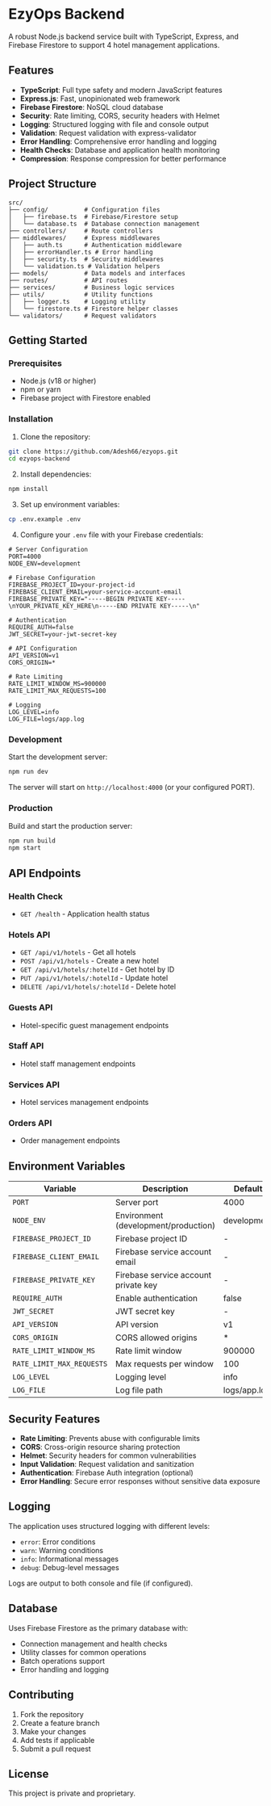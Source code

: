 # EzyOps Backend

A robust Node.js backend service built with TypeScript, Express, and Firebase Firestore to support 4 hotel management applications.

## Features

- **TypeScript**: Full type safety and modern JavaScript features
- **Express.js**: Fast, unopinionated web framework
- **Firebase Firestore**: NoSQL cloud database
- **Security**: Rate limiting, CORS, security headers with Helmet
- **Logging**: Structured logging with file and console output
- **Validation**: Request validation with express-validator
- **Error Handling**: Comprehensive error handling and logging
- **Health Checks**: Database and application health monitoring
- **Compression**: Response compression for better performance

## Project Structure

```
src/
├── config/          # Configuration files
│   ├── firebase.ts  # Firebase/Firestore setup
│   └── database.ts  # Database connection management
├── controllers/     # Route controllers
├── middlewares/     # Express middlewares
│   ├── auth.ts      # Authentication middleware
│   ├── errorHandler.ts # Error handling
│   ├── security.ts  # Security middlewares
│   └── validation.ts # Validation helpers
├── models/          # Data models and interfaces
├── routes/          # API routes
├── services/        # Business logic services
├── utils/           # Utility functions
│   ├── logger.ts    # Logging utility
│   └── firestore.ts # Firestore helper classes
└── validators/      # Request validators
```

## Getting Started

### Prerequisites

- Node.js (v18 or higher)
- npm or yarn
- Firebase project with Firestore enabled

### Installation

1. Clone the repository:
```bash
git clone https://github.com/Adesh66/ezyops.git
cd ezyops-backend
```

2. Install dependencies:
```bash
npm install
```

3. Set up environment variables:
```bash
cp .env.example .env
```

4. Configure your `.env` file with your Firebase credentials:
```env
# Server Configuration
PORT=4000
NODE_ENV=development

# Firebase Configuration
FIREBASE_PROJECT_ID=your-project-id
FIREBASE_CLIENT_EMAIL=your-service-account-email
FIREBASE_PRIVATE_KEY="-----BEGIN PRIVATE KEY-----\nYOUR_PRIVATE_KEY_HERE\n-----END PRIVATE KEY-----\n"

# Authentication
REQUIRE_AUTH=false
JWT_SECRET=your-jwt-secret-key

# API Configuration
API_VERSION=v1
CORS_ORIGIN=*

# Rate Limiting
RATE_LIMIT_WINDOW_MS=900000
RATE_LIMIT_MAX_REQUESTS=100

# Logging
LOG_LEVEL=info
LOG_FILE=logs/app.log
```

### Development

Start the development server:
```bash
npm run dev
```

The server will start on `http://localhost:4000` (or your configured PORT).

### Production

Build and start the production server:
```bash
npm run build
npm start
```

## API Endpoints

### Health Check
- `GET /health` - Application health status

### Hotels API
- `GET /api/v1/hotels` - Get all hotels
- `POST /api/v1/hotels` - Create a new hotel
- `GET /api/v1/hotels/:hotelId` - Get hotel by ID
- `PUT /api/v1/hotels/:hotelId` - Update hotel
- `DELETE /api/v1/hotels/:hotelId` - Delete hotel

### Guests API
- Hotel-specific guest management endpoints

### Staff API
- Hotel staff management endpoints

### Services API
- Hotel services management endpoints

### Orders API
- Order management endpoints

## Environment Variables

| Variable | Description | Default |
|----------|-------------|---------|
| `PORT` | Server port | 4000 |
| `NODE_ENV` | Environment (development/production) | development |
| `FIREBASE_PROJECT_ID` | Firebase project ID | - |
| `FIREBASE_CLIENT_EMAIL` | Firebase service account email | - |
| `FIREBASE_PRIVATE_KEY` | Firebase service account private key | - |
| `REQUIRE_AUTH` | Enable authentication | false |
| `JWT_SECRET` | JWT secret key | - |
| `API_VERSION` | API version | v1 |
| `CORS_ORIGIN` | CORS allowed origins | * |
| `RATE_LIMIT_WINDOW_MS` | Rate limit window | 900000 |
| `RATE_LIMIT_MAX_REQUESTS` | Max requests per window | 100 |
| `LOG_LEVEL` | Logging level | info |
| `LOG_FILE` | Log file path | logs/app.log |

## Security Features

- **Rate Limiting**: Prevents abuse with configurable limits
- **CORS**: Cross-origin resource sharing protection
- **Helmet**: Security headers for common vulnerabilities
- **Input Validation**: Request validation and sanitization
- **Authentication**: Firebase Auth integration (optional)
- **Error Handling**: Secure error responses without sensitive data exposure

## Logging

The application uses structured logging with different levels:
- `error`: Error conditions
- `warn`: Warning conditions
- `info`: Informational messages
- `debug`: Debug-level messages

Logs are output to both console and file (if configured).

## Database

Uses Firebase Firestore as the primary database with:
- Connection management and health checks
- Utility classes for common operations
- Batch operations support
- Error handling and logging

## Contributing

1. Fork the repository
2. Create a feature branch
3. Make your changes
4. Add tests if applicable
5. Submit a pull request

## License

This project is private and proprietary.
